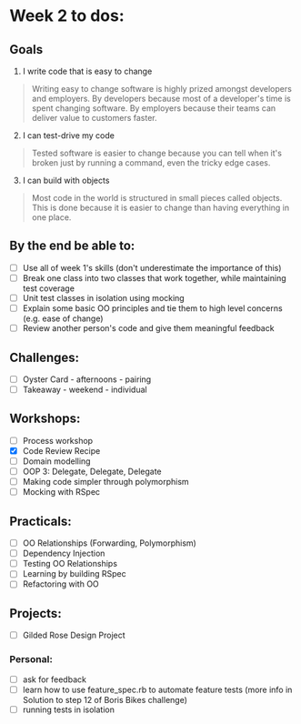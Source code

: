 # Week 2 to dos:

## Goals

1. I write code that is easy to change  
> Writing easy to change software is highly prized amongst developers and employers. By developers because most of a developer's time is spent changing software. By employers because their teams can deliver value to customers faster.  
2. I can test-drive my code  
> Tested software is easier to change because you can tell when it's broken just by running a command, even the tricky edge cases.  
3. I can build with objects  
> Most code in the world is structured in small pieces called objects. This is done because it is easier to change than having everything in one place.


## By the end be able to:

- [ ] Use all of week 1's skills (don't underestimate the importance of this)  
- [ ] Break one class into two classes that work together, while maintaining test coverage  
- [ ] Unit test classes in isolation using mocking  
- [ ] Explain some basic OO principles and tie them to high level concerns (e.g. ease of change)  
- [ ] Review another person's code and give them meaningful feedback

## Challenges:

- [ ] Oyster Card - afternoons - pairing
- [ ] Takeaway - weekend - individual

## Workshops:

- [ ] Process workshop
- [x] Code Review Recipe
- [ ] Domain modelling
- [ ] OOP 3: Delegate, Delegate, Delegate
- [ ] Making code simpler through polymorphism
- [ ] Mocking with RSpec

## Practicals:

- [ ] OO Relationships (Forwarding, Polymorphism)
- [ ] Dependency Injection
- [ ] Testing OO Relationships
- [ ] Learning by building RSpec
- [ ] Refactoring with OO

## Projects:

- [ ] Gilded Rose Design Project 

### Personal:
- [ ] ask for feedback
- [ ] learn how to use feature_spec.rb to automate feature tests (more info in Solution to step 12 of Boris Bikes challenge)
- [ ] running tests in isolation
